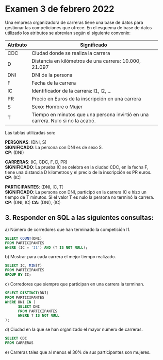 # Examen 3 de febrero 2022

Una empresa organizadora de carreras tiene una base de datos para gestionar las competiciones que ofrece. En el esquema de base de datos utilizado los atributos se abrevian según el siguiente convenio:

| Atributo | Significado                                                                     |
| -------- | ------------------------------------------------------------------------------- |
| CDC      | Ciudad donde se realiza la carrera                                              |
| D        | Distancia en kilómetros de una carrera: 10.000, 21.097                          |
| DNI      | DNI de la persona                                                               |
| F        | Fecha de la carrera                                                             |
| IC       | Identificador de la carrera: I1, I2, ...                                        |
| PR       | Precio en Euros de la inscripción en una carrera                                |
| S        | Sexo: Hombre o Mujer                                                            |
| T        | Tiempo en minutos que una persona invirtió en una carrera. Nulo si no la acabó. |

Las tablas utilizadas son:

**PERSONAS**: (DNI, S)\
**SIGNIFICADO**: La persona con DNI es de sexo S.\
**CP**: (DNI)

**CARRERAS**: (IC, CDC, F, D, PR)\
**SIGNIFICADO**: La prueba IC se celebra en la ciudad CDC, en la fecha F, tiene una distancia D kilometros y el precio de la inscripción es PR euros.\
**CP**: (IC)

**PARTICIPANTES**: (DNI, IC, T)\
**SIGNIFICADO**: La persona con DNI, participó en la carrera IC e hizo un tiempo de T minutos. Si el valor T es nulo la persona no terminó la carrera.\
**CP**: (DNI, IC)
**CA**: (DNI), (IC)

## 3. Responder en SQL a las siguientes consultas:
a) Número de corredores que han terminado la competición I1.
```sql
SELECT COUNT(DNI)
FROM PARTICIPANTES
WHERE (IC = 'I1') AND (T IS NOT NULL);
```

b) Mostrar para cada carrera el mejor tiempo realizado.
```sql
SELECT IC, MIN(T)
FROM PARTICIPANTES
GROUP BY IC;
```

c) Corredores que siempre que participan en una carrera la terminan.
```sql
SELECT DISTINCT(DNI)
FROM PARTICIPANTES
WHERE DNI IN (
      SELECT DNI 
      FROM PARTICIPANTES
      WHERE T IS NOT NULL
);
```

d) Ciudad en la que se han organizado el mayor número de carreras.
```sql
SELECT CDC
FROM CARRERAS


```

e) Carreras tales que al menos el 30% de sus participantes son mujeres.
